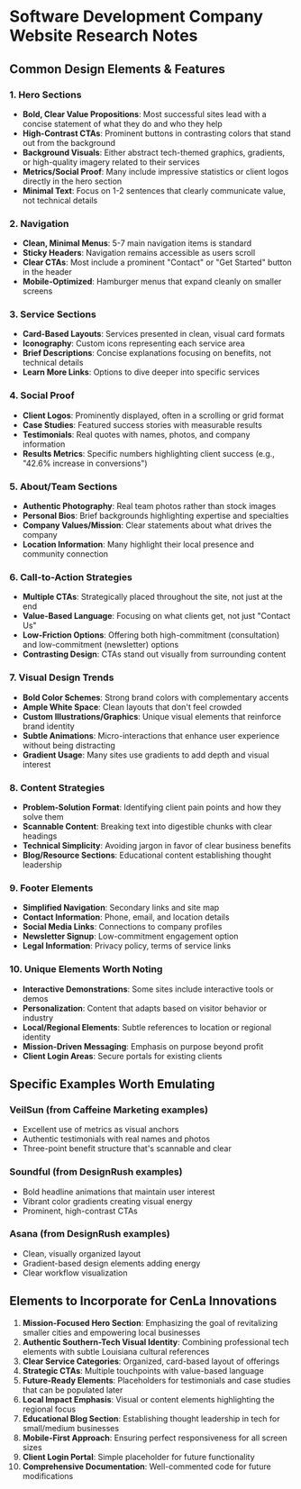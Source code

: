 # Software Development Company Website Research Notes

## Common Design Elements & Features

### 1. Hero Sections
- **Bold, Clear Value Propositions**: Most successful sites lead with a concise statement of what they do and who they help
- **High-Contrast CTAs**: Prominent buttons in contrasting colors that stand out from the background
- **Background Visuals**: Either abstract tech-themed graphics, gradients, or high-quality imagery related to their services
- **Metrics/Social Proof**: Many include impressive statistics or client logos directly in the hero section
- **Minimal Text**: Focus on 1-2 sentences that clearly communicate value, not technical details

### 2. Navigation
- **Clean, Minimal Menus**: 5-7 main navigation items is standard
- **Sticky Headers**: Navigation remains accessible as users scroll
- **Clear CTAs**: Most include a prominent "Contact" or "Get Started" button in the header
- **Mobile-Optimized**: Hamburger menus that expand cleanly on smaller screens

### 3. Service Sections
- **Card-Based Layouts**: Services presented in clean, visual card formats
- **Iconography**: Custom icons representing each service area
- **Brief Descriptions**: Concise explanations focusing on benefits, not technical details
- **Learn More Links**: Options to dive deeper into specific services

### 4. Social Proof
- **Client Logos**: Prominently displayed, often in a scrolling or grid format
- **Case Studies**: Featured success stories with measurable results
- **Testimonials**: Real quotes with names, photos, and company information
- **Results Metrics**: Specific numbers highlighting client success (e.g., "42.6% increase in conversions")

### 5. About/Team Sections
- **Authentic Photography**: Real team photos rather than stock images
- **Personal Bios**: Brief backgrounds highlighting expertise and specialties
- **Company Values/Mission**: Clear statements about what drives the company
- **Location Information**: Many highlight their local presence and community connection

### 6. Call-to-Action Strategies
- **Multiple CTAs**: Strategically placed throughout the site, not just at the end
- **Value-Based Language**: Focusing on what clients get, not just "Contact Us"
- **Low-Friction Options**: Offering both high-commitment (consultation) and low-commitment (newsletter) options
- **Contrasting Design**: CTAs stand out visually from surrounding content

### 7. Visual Design Trends
- **Bold Color Schemes**: Strong brand colors with complementary accents
- **Ample White Space**: Clean layouts that don't feel crowded
- **Custom Illustrations/Graphics**: Unique visual elements that reinforce brand identity
- **Subtle Animations**: Micro-interactions that enhance user experience without being distracting
- **Gradient Usage**: Many sites use gradients to add depth and visual interest

### 8. Content Strategies
- **Problem-Solution Format**: Identifying client pain points and how they solve them
- **Scannable Content**: Breaking text into digestible chunks with clear headings
- **Technical Simplicity**: Avoiding jargon in favor of clear business benefits
- **Blog/Resource Sections**: Educational content establishing thought leadership

### 9. Footer Elements
- **Simplified Navigation**: Secondary links and site map
- **Contact Information**: Phone, email, and location details
- **Social Media Links**: Connections to company profiles
- **Newsletter Signup**: Low-commitment engagement option
- **Legal Information**: Privacy policy, terms of service links

### 10. Unique Elements Worth Noting
- **Interactive Demonstrations**: Some sites include interactive tools or demos
- **Personalization**: Content that adapts based on visitor behavior or industry
- **Local/Regional Elements**: Subtle references to location or regional identity
- **Mission-Driven Messaging**: Emphasis on purpose beyond profit
- **Client Login Areas**: Secure portals for existing clients

## Specific Examples Worth Emulating

### VeilSun (from Caffeine Marketing examples)
- Excellent use of metrics as visual anchors
- Authentic testimonials with real names and photos
- Three-point benefit structure that's scannable and clear

### Soundful (from DesignRush examples)
- Bold headline animations that maintain user interest
- Vibrant color gradients creating visual energy
- Prominent, high-contrast CTAs

### Asana (from DesignRush examples)
- Clean, visually organized layout
- Gradient-based design elements adding energy
- Clear workflow visualization

## Elements to Incorporate for CenLa Innovations

1. **Mission-Focused Hero Section**: Emphasizing the goal of revitalizing smaller cities and empowering local businesses
2. **Authentic Southern-Tech Visual Identity**: Combining professional tech elements with subtle Louisiana cultural references
3. **Clear Service Categories**: Organized, card-based layout of offerings
4. **Strategic CTAs**: Multiple touchpoints with value-based language
5. **Future-Ready Elements**: Placeholders for testimonials and case studies that can be populated later
6. **Local Impact Emphasis**: Visual or content elements highlighting the regional focus
7. **Educational Blog Section**: Establishing thought leadership in tech for small/medium businesses
8. **Mobile-First Approach**: Ensuring perfect responsiveness for all screen sizes
9. **Client Login Portal**: Simple placeholder for future functionality
10. **Comprehensive Documentation**: Well-commented code for future modifications

